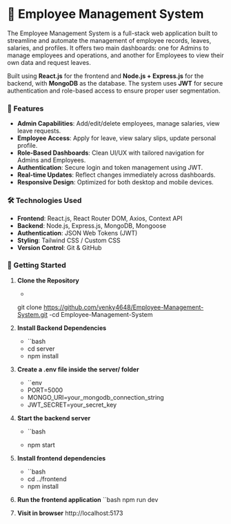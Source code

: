 # 🚀 Employee Management System

The Employee Management System is a full-stack web application built to streamline and automate the management of employee records, leaves, salaries, and profiles. It offers two main dashboards: one for Admins to manage employees and operations, and another for Employees to view their own data and request leaves.

Built using **React.js** for the frontend and **Node.js + Express.js** for the backend, with **MongoDB** as the database. The system uses **JWT** for secure authentication and role-based access to ensure proper user segmentation.

### 🔧 Features

- **Admin Capabilities**: Add/edit/delete employees, manage salaries, view leave requests.
- **Employee Access**: Apply for leave, view salary slips, update personal profile.
- **Role-Based Dashboards**: Clean UI/UX with tailored navigation for Admins and Employees.
- **Authentication**: Secure login and token management using JWT.
- **Real-time Updates**: Reflect changes immediately across dashboards.
- **Responsive Design**: Optimized for both desktop and mobile devices.

### 🛠 Technologies Used

- **Frontend**: React.js, React Router DOM, Axios, Context API
- **Backend**: Node.js, Express.js, MongoDB, Mongoose
- **Authentication**: JSON Web Tokens (JWT)
- **Styling**: Tailwind CSS / Custom CSS
- **Version Control**: Git & GitHub

### 🚀 Getting Started

1. **Clone the Repository**
   - ```bash
   git clone https://github.com/venky4648/Employee-Management-System.git
   -cd Employee-Management-System

2. **Install Backend Dependencies**
   - ``bash
    - cd server
    - npm install
3. **Create a .env file inside the server/ folder**
   -  ``env
    - PORT=5000
    - MONGO_URI=your_mongodb_connection_string
    - JWT_SECRET=your_secret_key
4. **Start the backend server**
   -  ``bash

   -  npm start
5. **Install frontend dependencies**
   - ``bash
   -  cd ../frontend
    - npm install
6. **Run the frontend application**
    ``bash
     npm run dev
7. **Visit in browser**
    http://localhost:5173

         
